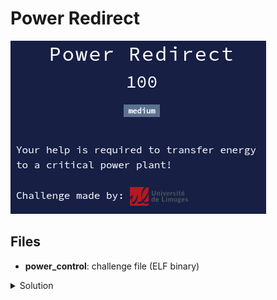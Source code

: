 # Power Redirect

![chall](challenge.png)

## Files

* **power_control**: challenge file (ELF binary)

<details>
<summary>Solution</summary>

* We open the program in IDA.
* First, we open the "Strings" subview to see if there are interesting strings.
* We understand this programs is a kind of puzzle game.
* We then proceed to open the program in Ghidra to have a better view of the functions.
* We give the decompiled main function to ChatGPT to rewrite it nicely for us humans :
    <details>
    <summary>Decompiled main function</summary>
        
    ```c
    #include <stdio.h>
    #include <stdlib.h>

    int checkstate(int *state);
    void printState(int *state);
    int updateState(int *state, char from_ch, char to_ch);

    int main(void)
    {
        int state[9] = { 3, 2, 1, 0, 0, 0, 0, 0, 0 }; /* 3 towers × 3 slots: index = tower*3 + slot (slot 0 = bottom) */
        char a, b;
        int r;

        puts("Welcome! You can manage the energy stored in power plants by transferring it from one to another.");
        puts("A command contains two digits: the departure and the destination.");
        puts("For example, command 12 transfers energy from power plant 1 to power plant 2.");
        puts("Your goal is to route all the energy to power plant number 3!");

        while (!checkstate(state)) {
            printState(state);
            printf("Enter command:");
            if (scanf(" %c%c", &a, &b) != 2) {
                int c;
                while ((c = getchar()) != EOF && c != '\n') { }
                puts("Invalid input...");
                continue;
            }
            getchar(); /* consume newline if present */

            if (a < '1' || a > '3' || b < '1' || b > '3') {
                puts("Invalid command...");
                continue;
            }

            r = updateState(state, a, b);
            if (r == -1) {
                puts("Impossible to transfer energy.");
            }
        }

        puts("Well done! The flag is ECW{commands}, where commands is the shortest sequence of instructions  to complete the challenge!");
        return 0;
    }
    ```
    
    </details>

* After giving the code of function updateState, we ask which is the shortest sequence of commands to reach the goal.
* ChatGPT gives us the answer : `13 12 32 13 21 23 13`
* We test it and it works !

Flag : `ECW{13123213212313}`

</details>